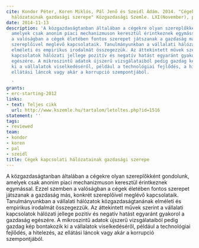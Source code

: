 ```yaml
---
cite: Kondor Péter, Koren Miklós, Pál Jenő és Szeidl Ádám. 2014. "Cégek kapcsolati
  hálózatainak gazdasági szerepe" Közgazdasági Szemle. LXI(November), pp. 1341-1360.
date: 2014-11-13
description: 'A közgazdaságtanban általában a cégekre olyan szereplőkként gondolunk,
  amelyek csak anonim piaci mechanizmuson keresztül érintkeznek egymással. Ezzel szemben
  a valóságban a cégek életében fontos szerepet játszanak a gazdaság más, konkrét
  szereplőivel meglévő kapcsolataik. Tanulmányunkban a vállalati hálózatok közgazdaságtanának
  elméleti és empirikus irodalmát összegezzük. Az áttekintett művek szerint a vállalati
  kapcsolatok hálózati jellege pozitív és negatív hatást egyaránt gyakorol a gazdaság
  egészére. A mikroszintű adatok újszerű vizsgálataiból pedig gazdag kép bontakozik
  ki a vállalatok viselkedéséről, például a technológiai fejlődés, a hitelezés, az
  ellátási láncok vagy akár a korrupció szempontjából.

  '
grants:
- erc-starting-2012
links:
- text: Teljes cikk
  url: http://www.kszemle.hu/tartalom/letoltes.php?id=1516
statement: ''
tags:
- reviewed
team:
- kondor
- koren
- pal
- szeidl
title: Cégek kapcsolati hálózatainak gazdasági szerepe
---
```

A közgazdaságtanban általában a cégekre olyan szereplőkként gondolunk, amelyek csak anonim piaci mechanizmuson keresztül érintkeznek egymással. Ezzel szemben a valóságban a cégek életében fontos szerepet játszanak a gazdaság más, konkrét szereplőivel meglévő kapcsolataik. Tanulmányunkban a vállalati hálózatok közgazdaságtanának elméleti és empirikus irodalmát összegezzük. Az áttekintett művek szerint a vállalati kapcsolatok hálózati jellege pozitív és negatív hatást egyaránt gyakorol a gazdaság egészére. A mikroszintű adatok újszerű vizsgálataiból pedig gazdag kép bontakozik ki a vállalatok viselkedéséről, például a technológiai fejlődés, a hitelezés, az ellátási láncok vagy akár a korrupció szempontjából.

